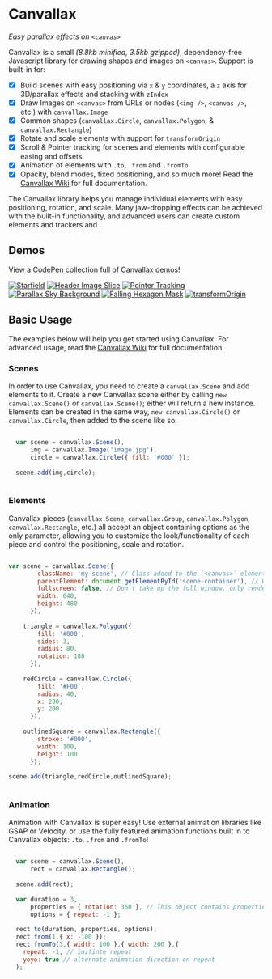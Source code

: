 # Canvallax
*Easy parallax effects on `<canvas>`*

Canvallax is a small *(8.8kb minified, 3.5kb gzipped)*, dependency-free Javascript library for drawing shapes and images on `<canvas>`. Support is built-in for:

- [x] Build scenes with easy positioning via `x` &amp; `y` coordinates, a `z` axis for 3D/parallax effects and stacking with `zIndex`
- [x] Draw Images on `<canvas>` from URLs or nodes (`<img />`, `<canvas />`, etc.) with `canvallax.Image`
- [x] Common shapes (`canvallax.Circle`, `canvallax.Polygon`, &amp; `canvallax.Rectangle`)
- [x] Rotate and scale elements with support for `transformOrigin`
- [x] Scroll &amp; Pointer tracking for scenes and elements with configurable easing and offsets
- [x] Animation of elements with `.to`, `.from` and `.fromTo`
- [x] Opacity, blend modes, fixed positioning, and so much more! Read the [Canvallax Wiki](https://github.com/shshaw/canvallax.js/wiki/) for full documentation.

The Canvallax library helps you manage individual elements with easy positioning, rotation, and scale. Many jaw-dropping effects can be achieved with the built-in functionality, and advanced users can create custom elements and trackers and .


## Demos

View a [CodePen collection full of Canvallax demos](http://codepen.io/collection/DrxbPo/)!

[![Starfield](http://brokensquare.com/Code/Canvallax.js/img/starfield.gif)](http://codepen.io/shshaw/pen/EVdzLV) [![Header Image Slice](http://brokensquare.com/Code/Canvallax.js/img/header-slice.gif)](http://codepen.io/shshaw/pen/bVQROG)  [![Pointer Tracking](http://brokensquare.com/Code/Canvallax.js/img/pointer.gif)](http://codepen.io/shshaw/pen/RWEJMG) [![Parallax Sky Background](http://brokensquare.com/Code/Canvallax.js/img/sky.gif)](http://codepen.io/shshaw/pen/ZbExyV) [![Falling Hexagon Mask](http://brokensquare.com/Code/Canvallax.js/img/hexagons.gif)](http://codepen.io/shshaw/pen/dYdvww) [![transformOrigin](http://brokensquare.com/Code/Canvallax.js/img/transform-origin.gif)](http://codepen.io/shshaw/pen/LpMbvZ)


## Basic Usage

The examples below will help you get started using Canvallax. For advanced usage, read the [Canvallax Wiki](https://github.com/shshaw/canvallax.js/wiki/) for full documentation.

### Scenes

In order to use Canvallax, you need to create a `canvallax.Scene` and add elements to it. Create a new Canvallax scene either by calling `new canvallax.Scene()` or `canvallax.Scene()`; either will return a new instance. Elements can be created in the same way, `new canvallax.Circle()` or `canvallax.Circle`, then added to the scene like so:

```javascript

  var scene = canvallax.Scene(),
      img = canvallax.Image('image.jpg'),
      circle = canvallax.Circle({ fill: '#000' });
  
  scene.add(img,circle);
  
```

### Elements

Canvallax pieces (`canvallax.Scene`, `canvallax.Group`, `canvallax.Polygon`, `canvallax.Rectangle`, etc.) all accept an object containing options as the only parameter, allowing you to customize the look/functionality of each piece and control the positioning, scale and rotation.

```javascript

var scene = canvallax.Scene({
        className: 'my-scene', // Class added to the `<canvas>` element
        parentElement: document.getElementById('scene-container'), // Where the canvas should be appended
        fullscreen: false, // Don't take up the full window, only render at the width and height provided below.
        width: 640,
        height: 480
      }),
      
    triangle = canvallax.Polygon({
        fill: '#000',
        sides: 3,
        radius: 80,
        rotation: 180
      }),
    
    redCircle = canvallax.Circle({
        fill: '#F00',
        radius: 40,
        x: 200,
        y: 200  
      }),
    
    outlinedSquare = canvallax.Rectangle({
        stroke: '#000',
        width: 100,
        height: 100
      });
    
scene.add(triangle,redCircle,outlinedSquare);
    
```

### Animation

Animation with Canvallax is super easy! Use external animation libraries like GSAP or Velocity, or use the fully featured animation functions built in to Canvallax objects: `.to`, `.from` and `.fromTo`!

```javascript

  var scene = canvallax.Scene(),
      rect = canvallax.Rectangle();
  
  scene.add(rect);
  
  var duration = 3,
      properties = { rotation: 360 }, // This object contains properties to animate
      options = { repeat: -1 };
  
  rect.to(duration, properties, options);
  rect.from(1,{ x: -100 });
  rect.fromTo(3,{ width: 100 },{ width: 200 },{
    repeat: -1, // inifinte repeat
    yoyo: true // alternate animation direction on repeat
  );
  
```



